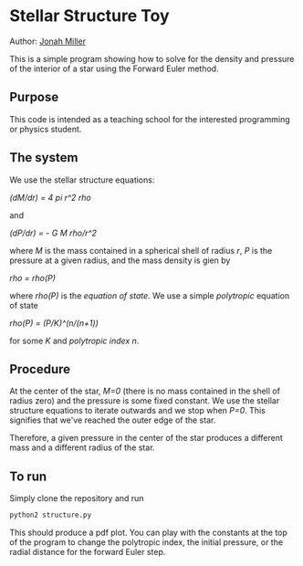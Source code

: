 # Stellar Structure Toy

Author: [Jonah Miller](jonah.maxwell.miller@gmail.com)

This is a simple program showing how to solve for the density and
pressure of the interior of a star using the Forward Euler method.

## Purpose

This code is intended as a teaching school for the interested
programming or physics student.

## The system

We use the stellar structure equations:

*(dM/dr) = 4 pi r^2 rho*

and

*(dP/dr) = - G M rho/r^2*

where *M* is the mass contained in a spherical shell of radius *r*,
*P* is the pressure at a given radius, and the mass density is gien by

*rho = rho(P)*

where *rho(P)* is the *equation of state.* We use a simple
*polytropic* equation of state

*rho(P) = (P/K)^(n/(n+1))*

for some *K* and *polytropic index* *n*.

## Procedure

At the center of the star, *M=0* (there is no mass contained in the
shell of radius zero) and the pressure is some fixed constant. We use
the stellar structure equations to iterate outwards and we stop when
*P=0*. This signifies that we've reached the outer edge of the star.

Therefore, a given pressure in the center of the star produces a
different mass and a different radius of the star.

## To run

Simply clone the repository and run

```bash
python2 structure.py
```

This should produce a pdf plot. You can play with the constants at the
top of the program to change the polytropic index, the initial
pressure, or the radial distance for the forward Euler step.
